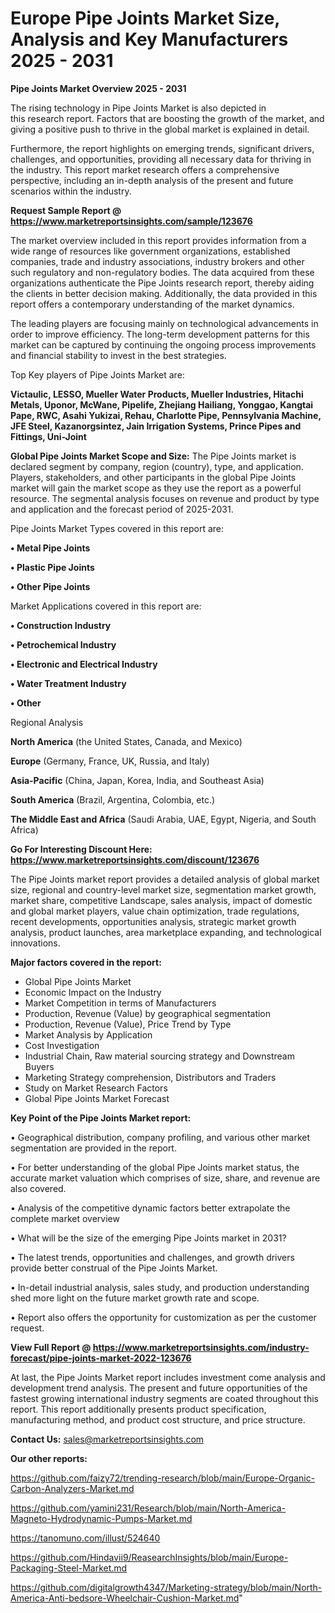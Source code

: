 # Europe Pipe Joints Market Size, Analysis and Key Manufacturers 2025 - 2031

<Strong> Pipe Joints Market Overview 2025 - 2031</strong>

The rising technology in Pipe Joints Market is also depicted in this research report. Factors that are boosting the growth of the market, and giving a positive push to thrive in the global market is explained in detail.

Furthermore, the report highlights on emerging trends, significant drivers, challenges, and opportunities, providing all necessary data for thriving in the industry. This report market research offers a comprehensive perspective, including an in-depth analysis of the present and future scenarios within the industry.

<strong>Request Sample Report @ <a href=https://www.marketreportsinsights.com/sample/123676>https://www.marketreportsinsights.com/sample/123676</a></strong>

The market overview included in this report provides information from a wide range of resources like government organizations, established companies, trade and industry associations, industry brokers and other such regulatory and non-regulatory bodies. The data acquired from these organizations authenticate the Pipe Joints research report, thereby aiding the clients in better decision making. Additionally, the data provided in this report offers a contemporary understanding of the market dynamics.

The leading players are focusing mainly on technological advancements in order to improve efficiency. The long-term development patterns for this market can be captured by continuing the ongoing process improvements and financial stability to invest in the best strategies.

Top Key players of Pipe Joints Market are:

<strong>Victaulic, LESSO, Mueller Water Products, Mueller Industries, Hitachi Metals, Uponor, McWane, Pipelife, Zhejiang Hailiang, Yonggao, Kangtai Pape, RWC, Asahi Yukizai, Rehau, Charlotte Pipe, Pennsylvania Machine, JFE Steel, Kazanorgsintez, Jain Irrigation Systems, Prince Pipes and Fittings, Uni-Joint</strong>

<strong><b>Global Pipe Joints Market Scope and Size:</b></strong>
The Pipe Joints market is declared segment by company, region (country), type, and application. Players, stakeholders, and other participants in the global Pipe Joints market will gain the market scope as they use the report as a powerful resource. The segmental analysis focuses on revenue and product by type and application and the forecast period of 2025-2031.

Pipe Joints Market Types covered in this report are:

<strong>• Metal Pipe Joints

• Plastic Pipe Joints

• Other Pipe Joints</strong>

Market Applications covered in this report are:

<strong>• Construction Industry

• Petrochemical Industry

• Electronic and Electrical Industry

• Water Treatment Industry

• Other</strong> 

Regional Analysis

<strong>North America</strong> (the United States, Canada, and Mexico)

<strong>Europe</strong> (Germany, France, UK, Russia, and Italy)

<strong>Asia-Pacific</strong> (China, Japan, Korea, India, and Southeast Asia)

<strong>South America</strong> (Brazil, Argentina, Colombia, etc.)

<strong>The Middle East and Africa</strong> (Saudi Arabia, UAE, Egypt, Nigeria, and South Africa)

<strong>Go For Interesting Discount Here: <a href=https://www.marketreportsinsights.com/discount/123676>https://www.marketreportsinsights.com/discount/123676</a></strong>

The Pipe Joints market report provides a detailed analysis of global market size, regional and country-level market size, segmentation market growth, market share, competitive Landscape, sales analysis, impact of domestic and global market players, value chain optimization, trade regulations, recent developments, opportunities analysis, strategic market growth analysis, product launches, area marketplace expanding, and technological innovations.

<strong><b>Major factors covered in the report:</b></strong>
<ul>
  <li>Global Pipe Joints Market </li>
  <li>Economic Impact on the Industry</li>
  <li>Market Competition in terms of Manufacturers</li>
  <li>Production, Revenue (Value) by geographical segmentation</li>
  <li>Production, Revenue (Value), Price Trend by Type</li>
  <li>Market Analysis by Application</li>
  <li>Cost Investigation</li>
  <li>Industrial Chain, Raw material sourcing strategy and Downstream Buyers</li>
  <li>Marketing Strategy comprehension, Distributors and Traders</li>
  <li>Study on Market Research Factors</li>
  <li>Global Pipe Joints Market Forecast</li>
</ul>

<strong><b>Key Point of the Pipe Joints Market report:</b></strong>

• Geographical distribution, company profiling, and various other market segmentation are provided in the report.

• For better understanding of the global Pipe Joints market status, the accurate market valuation which comprises of size, share, and revenue are also covered.

• Analysis of the competitive dynamic factors better extrapolate the complete market overview

• What will be the size of the emerging Pipe Joints market in 2031?

• The latest trends, opportunities and challenges, and growth drivers provide better construal of the Pipe Joints Market.

• In-detail industrial analysis, sales study, and production understanding shed more light on the future market growth rate and scope.

• Report also offers the opportunity for customization as per the customer request.

<strong><b>View Full Report @ <a href=https://www.marketreportsinsights.com/industry-forecast/pipe-joints-market-2022-123676>https://www.marketreportsinsights.com/industry-forecast/pipe-joints-market-2022-123676</a></b></strong>


At last, the Pipe Joints Market report includes investment come analysis and development trend analysis. The present and future opportunities of the fastest growing international industry segments are coated throughout this report. This report additionally presents product specification, manufacturing method, and product cost structure, and price structure.

<strong>Contact Us:</strong>
sales@marketreportsinsights.com

<strong>Our other reports:</strong>

<a href=https://github.com/faizy72/trending-research/blob/main/Europe-Organic-Carbon-Analyzers-Market.md>https://github.com/faizy72/trending-research/blob/main/Europe-Organic-Carbon-Analyzers-Market.md</a>

<a href=https://github.com/yamini231/Research/blob/main/North-America-Magneto-Hydrodynamic-Pumps-Market.md>https://github.com/yamini231/Research/blob/main/North-America-Magneto-Hydrodynamic-Pumps-Market.md</a>

<a href=https://tanomuno.com/illust/524640>https://tanomuno.com/illust/524640</a>

<a href=https://github.com/Hindavii9/ReasearchInsights/blob/main/Europe-Packaging-Steel-Market.md>https://github.com/Hindavii9/ReasearchInsights/blob/main/Europe-Packaging-Steel-Market.md</a>

<a href=https://github.com/digitalgrowth4347/Marketing-strategy/blob/main/North-America-Anti-bedsore-Wheelchair-Cushion-Market.md>https://github.com/digitalgrowth4347/Marketing-strategy/blob/main/North-America-Anti-bedsore-Wheelchair-Cushion-Market.md</a>"
